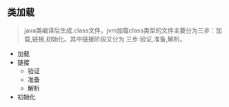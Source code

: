 ## 类加载
> java类编译后生成.class文件，jvm加载class类型的文件主要分为三步：加载,链接,初始化。其中链接阶段又分为
三步:验证,准备,解析。
- 加载
- 链接
  - 验证
  - 准备
  - 解析
- 初始化
